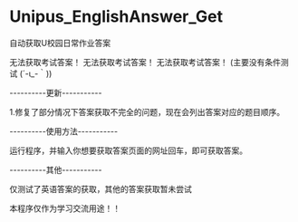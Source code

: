 # Unipus_EnglishAnswer_Get
自动获取U校园日常作业答案

无法获取考试答案！
无法获取考试答案！
无法获取考试答案！
(主要没有条件测试 (´-ι_-｀))


----------更新-----------

1.修复了部分情况下答案获取不完全的问题，现在会列出答案对应的题目顺序。                                                                                                                                          
 
  
 
  








----------使用方法-----------

运行程序，并输入你想要获取答案页面的网址回车，即可获取答案。

----------其他-----------


仅测试了英语答案的获取，其他的答案获取暂未尝试

本程序仅作为学习交流用途！！


